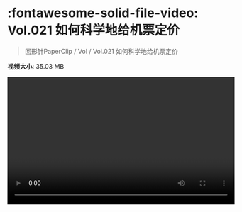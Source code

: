 # :fontawesome-solid-file-video: Vol.021 如何科学地给机票定价

> 回形针PaperClip / Vol / Vol.021 如何科学地给机票定价

**视频大小**: 35.03 MB

<video id="V-a9937fc142e43f03cdb37ed910a45737" width="512" height="288" preload="none" playsinline webkit-playsinline></video>